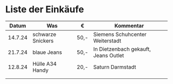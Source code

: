 # Liste der Einkäufe

| Datum   | Was               | €    | Kommentar                            |
| ------- | ----------------- | ---- | ------------------------------------ |
| 14.7.24 | schwarze Snickers | 50,- | Siemens Schuhcenter Weiterstadt      |
| 21.7.24 | blaue Jeans       | 50,- | In Dietzenbach gekauft, Jeans Outlet |
| 12.8.24 | Hülle A34 Handy   | 20,- | Saturn Darmstadt                     |
|         |                   |      |                                      |
|         |                   |      |                                      |
